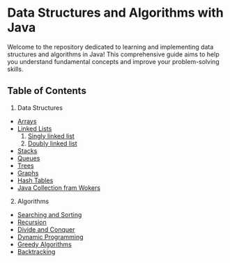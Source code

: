 # Data Structures and Algorithms with Java
Welcome to the repository dedicated to learning and implementing data structures and algorithms in Java! This comprehensive guide aims to help you understand fundamental concepts and improve your problem-solving skills.

## Table of Contents
1. Data Structures
- [Arrays](data-structures/arrays)
- [Linked Lists](data-structures/Linked-list)
  1.  [Singly linked list](data-structures/Linked-list/single-linked-list)
  2.  [Doubly linked list](data-structures/Linked-list/doubly-linked-list)
- [Stacks](data-structures/stacks)
- [Queues](data-structures/queues)
- [Trees](data-structures/trees)
- [Graphs](data-structures/graphs)
- [Hash Tables](data-structures/hash-tables)
- [Java Collection fram Wokers]()
2. Algorithms
- [Searching and Sorting](algorithms/searching-and-sorting)
- [Recursion](algorithms/recursion)
- [Divide and Conquer](algorithms/divide-and-conquer)
- [Dynamic Programming](algorithms/dynamic-programming)
- [Greedy Algorithms](algorithms/greedy-algorithms)
- [Backtracking](algorithms/back-tracking)
